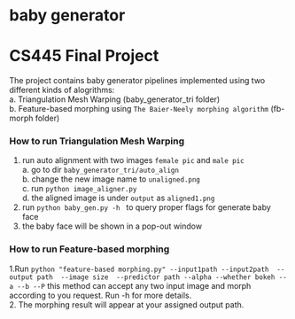 # baby generator

# CS445 Final Project

The project contains baby generator pipelines implemented using two different kinds of alogrithms:   
a. Triangulation Mesh Warping (baby_generator_tri folder)  
b. Feature-based morphing using `The Baier-Neely morphing algorithm` (fb-morph folder)

### How to run Triangulation Mesh Warping  
1. run auto alignment with two images `female pic` and `male pic`  
   a. go to dir `baby_generator_tri/auto_align`  
   b. change the new image name to `unaligned.png`  
   c. run `python image_aligner.py`  
   d. the aligned image is under `output` as `aligned1.png`   
2. run `python baby_gen.py -h ` to query proper flags for generate baby face    
3. the baby face will be shown in a pop-out window  

### How to run Feature-based morphing 
1.Run `python "feature-based morphing.py" --input1path --input2path  --output path  --image size  --predictor path --alpha --whether bokeh --a --b --P` this method can accept any two input image and morph according to you request. Run -h for more details.  
2. The morphing result will appear at your assigned output path.
